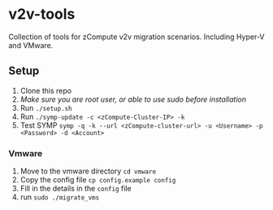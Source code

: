# v2v-tools
Collection of tools for zCompute v2v migration scenarios. Including Hyper-V and VMware.

## Setup
1. Clone this repo
1. *Make sure you are root user, or able to use sudo before installation*
1. Run `./setup.sh`
1. Run `./symp-update -c <zCompute-Cluster-IP> -k`
1. Test SYMP `symp -q -k --url <zCompute-cluster-url> -u <Username> -p <Password> -d <Account>`

### Vmware
1. Move to the vmware directory `cd vmware`
1. Copy the config file `cp config.example config`
1. Fill in the details in the `config` file
1. run `sudo ./migrate_vms`